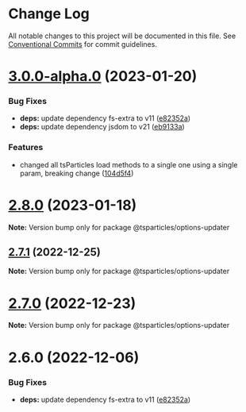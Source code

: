 # Change Log

All notable changes to this project will be documented in this file.
See [Conventional Commits](https://conventionalcommits.org) for commit guidelines.

# [3.0.0-alpha.0](https://github.com/matteobruni/tsparticles/compare/v2.0.0-alpha.0...v3.0.0-alpha.0) (2023-01-20)

### Bug Fixes

-   **deps:** update dependency fs-extra to v11 ([e82352a](https://github.com/matteobruni/tsparticles/commit/e82352a685960603a58fb222f91d157ee65967de))
-   **deps:** update dependency jsdom to v21 ([eb9133a](https://github.com/matteobruni/tsparticles/commit/eb9133a87ae28d530bf6331e44d444a268bc7dcc))

### Features

-   changed all tsParticles load methods to a single one using a single param, breaking change ([104d5f4](https://github.com/matteobruni/tsparticles/commit/104d5f41d19611ef882be0ecc417c7f1e925fd31))

# [2.8.0](https://github.com/matteobruni/tsparticles/compare/@tsparticles/options-updater@2.7.1...@tsparticles/options-updater@2.8.0) (2023-01-18)

**Note:** Version bump only for package @tsparticles/options-updater

## [2.7.1](https://github.com/matteobruni/tsparticles/compare/@tsparticles/options-updater@2.7.0...@tsparticles/options-updater@2.7.1) (2022-12-25)

**Note:** Version bump only for package @tsparticles/options-updater

# [2.7.0](https://github.com/matteobruni/tsparticles/compare/@tsparticles/options-updater@2.6.0...@tsparticles/options-updater@2.7.0) (2022-12-23)

**Note:** Version bump only for package @tsparticles/options-updater

# 2.6.0 (2022-12-06)

### Bug Fixes

-   **deps:** update dependency fs-extra to v11 ([e82352a](https://github.com/matteobruni/tsparticles/commit/e82352a685960603a58fb222f91d157ee65967de))
